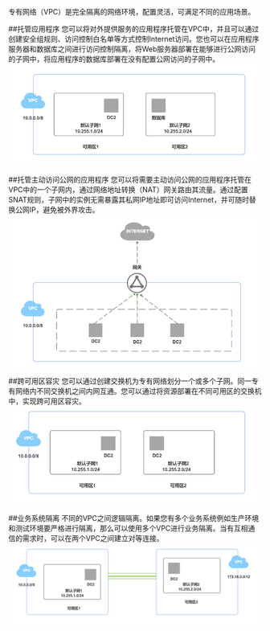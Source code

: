 专有网络（VPC）是完全隔离的网络环境，配置灵活，可满足不同的应用场景。

##托管应用程序
您可以将对外提供服务的应用程序托管在VPC中，并且可以通过创建安全组规则、访问控制白名单等方式控制Internet访问。您也可以在应用程序服务器和数据库之间进行访问控制隔离，将Web服务器部署在能够进行公网访问的子网中，将应用程序的数据库部署在没有配置公网访问的子网中。
![](./picture/2.1.png)

##托管主动访问公网的应用程序
您可以将需要主动访问公网的应用程序托管在VPC中的一个子网内，通过网络地址转换（NAT）网关路由其流量。通过配置SNAT规则，子网中的实例无需暴露其私网IP地址即可访问Internet，并可随时替换公网IP，避免被外界攻击。
![](./picture/3.1.png)

##跨可用区容灾
您可以通过创建交换机为专有网络划分一个或多个子网。同一专有网络内不同交换机之间内网互通。您可以通过将资源部署在不同可用区的交换机中，实现跨可用区容灾。
![](./picture/4.1.png)

##业务系统隔离
不同的VPC之间逻辑隔离。如果您有多个业务系统例如生产环境和测试环境要严格进行隔离，那么可以使用多个VPC进行业务隔离。当有互相通信的需求时，可以在两个VPC之间建立对等连接。
![](./picture/5.1.png)

